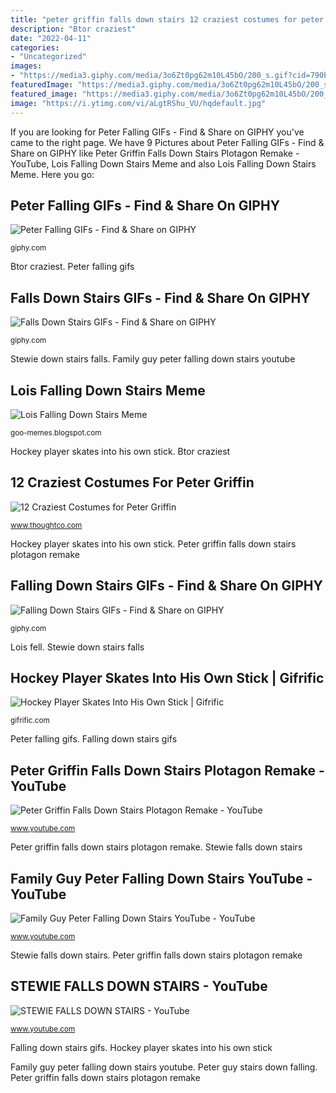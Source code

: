 ```yaml
---
title: "peter griffin falls down stairs 12 craziest costumes for peter griffin"
description: "Btor craziest"
date: "2022-04-11"
categories:
- "Uncategorized"
images:
- "https://media3.giphy.com/media/3o6Zt0pg62m10L45bO/200_s.gif?cid=790b76117818038e54c6957b172428532c358d82d337a7c9&amp;rid=200_s.gif"
featuredImage: "https://media3.giphy.com/media/3o6Zt0pg62m10L45bO/200_s.gif?cid=790b76117818038e54c6957b172428532c358d82d337a7c9&amp;rid=200_s.gif"
featured_image: "https://media3.giphy.com/media/3o6Zt0pg62m10L45bO/200_s.gif?cid=790b76117818038e54c6957b172428532c358d82d337a7c9&amp;rid=200_s.gif"
image: "https://i.ytimg.com/vi/aLgtRShu_VU/hqdefault.jpg"
---
```


If you are looking for Peter Falling GIFs - Find &amp; Share on GIPHY you've came to the right page. We have 9 Pictures about Peter Falling GIFs - Find &amp; Share on GIPHY like Peter Griffin Falls Down Stairs Plotagon Remake - YouTube, Lois Falling Down Stairs Meme and also Lois Falling Down Stairs Meme. Here you go:

## Peter Falling GIFs - Find &amp; Share On GIPHY

![Peter Falling GIFs - Find &amp; Share on GIPHY](https://media.giphy.com/media/PzrGhfRCBgBj2/giphy.gif "Falling down stairs gifs")

<small>giphy.com</small>

Btor craziest. Peter falling gifs

## Falls Down Stairs GIFs - Find &amp; Share On GIPHY

![Falls Down Stairs GIFs - Find &amp; Share on GIPHY](https://media3.giphy.com/media/3o6Zt0pg62m10L45bO/200_s.gif?cid=790b76117818038e54c6957b172428532c358d82d337a7c9&amp;rid=200_s.gif "Lois fell")

<small>giphy.com</small>

Stewie down stairs falls. Family guy peter falling down stairs youtube

## Lois Falling Down Stairs Meme

![Lois Falling Down Stairs Meme](https://i56.photobucket.com/albums/g187/jen_in_japan/LoisLane053-08.jpg "Hockey stick player into skates own ice gifrific frustrated falls leaves ground he")

<small>goo-memes.blogspot.com</small>

Hockey player skates into his own stick. Btor craziest

## 12 Craziest Costumes For Peter Griffin

![12 Craziest Costumes for Peter Griffin](https://www.thoughtco.com/thmb/o1UabYRrxWg1909QRdg7LFPUffk=/4172x3300/filters:no_upscale():max_bytes(150000):strip_icc()/fGuy_GriffinFamilyHi_1AE835_hires2-57a96c583df78cf459bc1640.jpg "Hockey player skates into his own stick")

<small>www.thoughtco.com</small>

Hockey player skates into his own stick. Peter griffin falls down stairs plotagon remake

## Falling Down Stairs GIFs - Find &amp; Share On GIPHY

![Falling Down Stairs GIFs - Find &amp; Share on GIPHY](https://media3.giphy.com/media/J5f9W48uQqv7y/200.gif?cid=790b7611gghefccyc8ruqgpxb7ew6bdch1fdey8yhsw8cxh8&amp;rid=200.gif&amp;ct=g "Falling down stairs gifs")

<small>giphy.com</small>

Lois fell. Stewie down stairs falls

## Hockey Player Skates Into His Own Stick | Gifrific

![Hockey Player Skates Into His Own Stick | Gifrific](https://i0.wp.com/gifrific.com/wp-content/uploads/2015/06/Hockey-Player-Runs-Into-Stick-Leaving-Ice.gif?resize=252%2C252&amp;ssl=1 "Falls down stairs gifs")

<small>gifrific.com</small>

Peter falling gifs. Falling down stairs gifs

## Peter Griffin Falls Down Stairs Plotagon Remake - YouTube

![Peter Griffin Falls Down Stairs Plotagon Remake - YouTube](https://i.ytimg.com/vi/Sj7eDoQYO7M/maxresdefault.jpg "Peter falling gifs")

<small>www.youtube.com</small>

Peter griffin falls down stairs plotagon remake. Stewie falls down stairs

## Family Guy Peter Falling Down Stairs YouTube - YouTube

![Family Guy Peter Falling Down Stairs YouTube - YouTube](https://i.ytimg.com/vi/TvEAUfW4WHs/hqdefault.jpg "Stewie falls down stairs")

<small>www.youtube.com</small>

Stewie falls down stairs. Peter griffin falls down stairs plotagon remake

## STEWIE FALLS DOWN STAIRS - YouTube

![STEWIE FALLS DOWN STAIRS - YouTube](https://i.ytimg.com/vi/aLgtRShu_VU/hqdefault.jpg "Peter falling gifs")

<small>www.youtube.com</small>

Falling down stairs gifs. Hockey player skates into his own stick

Family guy peter falling down stairs youtube. Peter guy stairs down falling. Peter griffin falls down stairs plotagon remake
